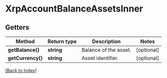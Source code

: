 # XrpAccountBalanceAssetsInner

## Getters

Method | Return type | Description | Notes
------------ | ------------- | ------------- | -------------
**getBalance()** | **string** | Balance of the asset. | [optional]
**getCurrency()** | **string** | Asset identifier. | [optional]

[[Back to Index]](../index.md)
